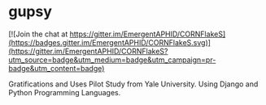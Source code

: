 # gupsy

[![Join the chat at https://gitter.im/EmergentAPHID/CORNFlakeS](https://badges.gitter.im/EmergentAPHID/CORNFlakeS.svg)](https://gitter.im/EmergentAPHID/CORNFlakeS?utm_source=badge&utm_medium=badge&utm_campaign=pr-badge&utm_content=badge)

Gratifications and Uses Pilot Study from Yale University. Using Django and Python Programming Languages.
